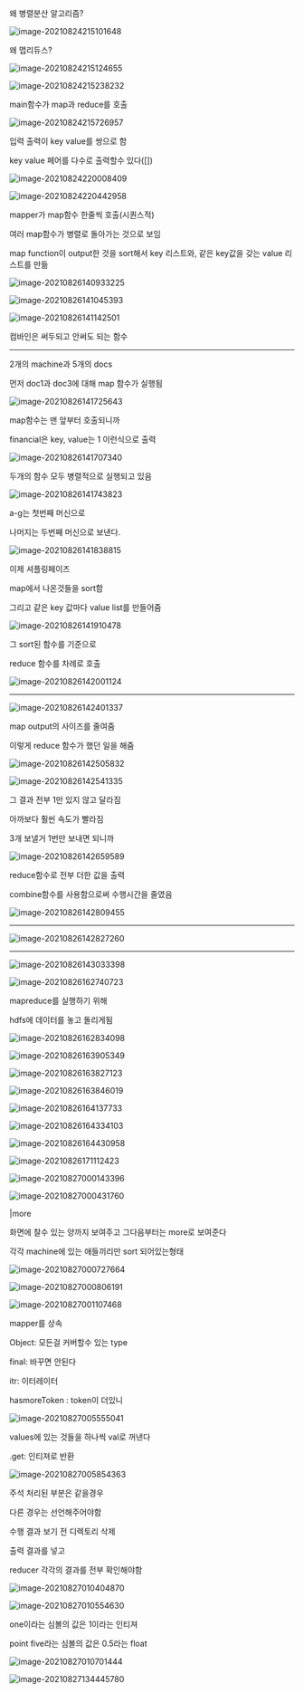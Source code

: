 왜 병렬분산 알고리즘?

![image-20210824215101648](C:\Users\multicampus\AppData\Roaming\Typora\typora-user-images\image-20210824215101648.png)



왜 맵리듀스?

![image-20210824215124655](C:\Users\multicampus\AppData\Roaming\Typora\typora-user-images\image-20210824215124655.png)

 

![image-20210824215238232](C:\Users\multicampus\AppData\Roaming\Typora\typora-user-images\image-20210824215238232.png) 



main함수가 map과 reduce를 호출

![image-20210824215726957](C:\Users\multicampus\AppData\Roaming\Typora\typora-user-images\image-20210824215726957.png)

입력 출력이 key value를 쌍으로 함

key value 페어를 다수로 출력할수 있다([])



![image-20210824220008409](C:\Users\multicampus\AppData\Roaming\Typora\typora-user-images\image-20210824220008409.png)



![image-20210824220442958](C:\Users\multicampus\AppData\Roaming\Typora\typora-user-images\image-20210824220442958.png)



mapper가 map함수 한줄씩 호출(시퀀스적)

여러 map함수가 병렬로 돌아가는 것으로 보임



map function이 output한 것을 sort해서 key 리스트와, 같은 key값을 갖는 value 리스트를 만듦



![image-20210826140933225](C:\Users\multicampus\AppData\Roaming\Typora\typora-user-images\image-20210826140933225.png)

![image-20210826141045393](C:\Users\multicampus\AppData\Roaming\Typora\typora-user-images\image-20210826141045393.png)



![image-20210826141142501](C:\Users\multicampus\AppData\Roaming\Typora\typora-user-images\image-20210826141142501.png)

컴바인은 써두되고 안써도 되는 함수



----------------------



2개의 machine과 5개의 docs

먼저 doc1과 doc3에 대해 map 함수가 실행됨

![image-20210826141725643](C:\Users\multicampus\AppData\Roaming\Typora\typora-user-images\image-20210826141725643.png)

map함수는 맨 앞부터 호출되니까

financial은 key, value는 1 이런식으로 출력

![image-20210826141707340](C:\Users\multicampus\AppData\Roaming\Typora\typora-user-images\image-20210826141707340.png)





두개의 함수 모두 병렬적으로 실행되고 있음

![image-20210826141743823](C:\Users\multicampus\AppData\Roaming\Typora\typora-user-images\image-20210826141743823.png)

a-g는 첫번째 머신으로

나머지는 두번째 머신으로 보낸다.



![image-20210826141838815](C:\Users\multicampus\AppData\Roaming\Typora\typora-user-images\image-20210826141838815.png)



이제 셔플링페이즈

map에서 나온것들을 sort함

그리고 같은 key 값마다 value list를 만들어줌

![image-20210826141910478](C:\Users\multicampus\AppData\Roaming\Typora\typora-user-images\image-20210826141910478.png)



그 sort된 함수를 기준으로

reduce 함수를 차례로 호출

![image-20210826142001124](C:\Users\multicampus\AppData\Roaming\Typora\typora-user-images\image-20210826142001124.png)



-------------



![image-20210826142401337](C:\Users\multicampus\AppData\Roaming\Typora\typora-user-images\image-20210826142401337.png)

map output의 사이즈를 줄여줌



이렇게 reduce 함수가 했던 일을 해줌

![image-20210826142505832](C:\Users\multicampus\AppData\Roaming\Typora\typora-user-images\image-20210826142505832.png)

![image-20210826142541335](C:\Users\multicampus\AppData\Roaming\Typora\typora-user-images\image-20210826142541335.png)



그 결과 전부 1만 있지 않고 달라짐

아까보다 훨씬 속도가 빨라짐

3개 보낼거 1번만 보내면 되니까

![image-20210826142659589](C:\Users\multicampus\AppData\Roaming\Typora\typora-user-images\image-20210826142659589.png)



reduce함수로 전부 더한 값을 출력

combine함수를 사용함으로써 수행시간을 줄였음



![image-20210826142809455](C:\Users\multicampus\AppData\Roaming\Typora\typora-user-images\image-20210826142809455.png)

----------------

![image-20210826142827260](C:\Users\multicampus\AppData\Roaming\Typora\typora-user-images\image-20210826142827260.png)

---------------



![image-20210826143033398](C:\Users\multicampus\AppData\Roaming\Typora\typora-user-images\image-20210826143033398.png)

![image-20210826162740723](C:\Users\multicampus\AppData\Roaming\Typora\typora-user-images\image-20210826162740723.png)



mapreduce를 실행하기 위해

hdfs에 데이터를 놓고 돌리게됨

![image-20210826162834098](C:\Users\multicampus\AppData\Roaming\Typora\typora-user-images\image-20210826162834098.png)



 

![image-20210826163905349](C:\Users\multicampus\AppData\Roaming\Typora\typora-user-images\image-20210826163905349.png)



![image-20210826163827123](C:\Users\multicampus\AppData\Roaming\Typora\typora-user-images\image-20210826163827123.png)

![image-20210826163846019](C:\Users\multicampus\AppData\Roaming\Typora\typora-user-images\image-20210826163846019.png)

![image-20210826164137733](C:\Users\multicampus\AppData\Roaming\Typora\typora-user-images\image-20210826164137733.png)

![image-20210826164334103](C:\Users\multicampus\AppData\Roaming\Typora\typora-user-images\image-20210826164334103.png)

![image-20210826164430958](C:\Users\multicampus\AppData\Roaming\Typora\typora-user-images\image-20210826164430958.png)

![image-20210826171112423](C:\Users\multicampus\AppData\Roaming\Typora\typora-user-images\image-20210826171112423.png)

![image-20210827000143396](C:\Users\multicampus\AppData\Roaming\Typora\typora-user-images\image-20210827000143396.png)

![image-20210827000431760](C:\Users\multicampus\AppData\Roaming\Typora\typora-user-images\image-20210827000431760.png)

|more

화면에 찰수 있는 양까지 보여주고 그다음부터는 more로 보여준다

각각 machine에 있는 애들끼리만 sort 되어있는형태

![image-20210827000727664](C:\Users\multicampus\AppData\Roaming\Typora\typora-user-images\image-20210827000727664.png)





![image-20210827000806191](C:\Users\multicampus\AppData\Roaming\Typora\typora-user-images\image-20210827000806191.png)

![image-20210827001107468](C:\Users\multicampus\AppData\Roaming\Typora\typora-user-images\image-20210827001107468.png) 

mapper를 상속

Object: 모든걸 커버할수 있는 type

final: 바꾸면 안된다

itr: 이터레이터

hasmoreToken : token이 더있니



![image-20210827005555041](C:\Users\multicampus\AppData\Roaming\Typora\typora-user-images\image-20210827005555041.png)

values에 있는 것들을 하나씩 val로 꺼낸다

.get: 인티져로 반환



![image-20210827005854363](C:\Users\multicampus\AppData\Roaming\Typora\typora-user-images\image-20210827005854363.png)

주석 처리된 부분은 같을경우

다른 경우는 선언해주어야함



수행 결과 보기 전 디렉토리 삭제

출력 결과를 넣고

reducer 각각의 결과를 전부 확인해야함

![image-20210827010404870](C:\Users\multicampus\AppData\Roaming\Typora\typora-user-images\image-20210827010404870.png)



![image-20210827010554630](C:\Users\multicampus\AppData\Roaming\Typora\typora-user-images\image-20210827010554630.png)

one이라는 심볼의 값은 1이라는 인티져

point five라는 심볼의 값은 0.5라는 float 



![image-20210827010701444](C:\Users\multicampus\AppData\Roaming\Typora\typora-user-images\image-20210827010701444.png)

![image-20210827134445780](C:\Users\multicampus\AppData\Roaming\Typora\typora-user-images\image-20210827134445780.png)
